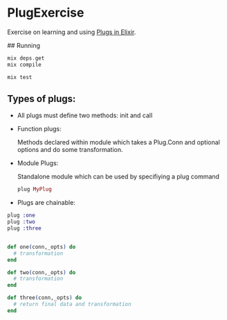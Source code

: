 PlugExercise
==============

Exercise on learning and using [Plugs in Elixir](https://github.com/elixir-lang/plug).


## Running

```elixir
mix deps.get
mix compile

mix test
```

## Types of plugs:

* All plugs must define two methods: init and call

* Function plugs:

  Methods declared within module which takes a Plug.Conn and optional options
  and do some transformation.

* Module Plugs:

  Standalone module which can be used by specifiying a plug command

  ```elixir
  plug MyPlug
  ```

* Plugs are chainable:

```elixir
plug :one
plug :two
plug :three


def one(conn,_opts) do
  # transformation
end

def two(conn,_opts) do
  # transformation
end

def three(conn,_opts) do
  # return final data and transformation
end
```
